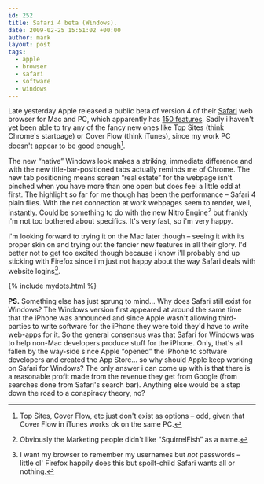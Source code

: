 ```yaml
---
id: 252
title: Safari 4 beta (Windows).
date: 2009-02-25 15:51:02 +00:00
author: mark
layout: post
tags:
  - apple
  - browser
  - safari
  - software
  - windows
---
```

Late yesterday Apple released a public beta of version 4 of their [Safari](http://www.apple.com/safari/) web browser for Mac and PC, which apparently has [150 features](http://www.apple.com/safari/features.html). Sadly i haven't yet been able to try any of the fancy new ones like Top Sites (think Chrome's startpage) or Cover Flow (think iTunes), since my work PC doesn't appear to be good enough[^fn-notgoodenough].

The new &#8220;native&#8221; Windows look makes a striking, immediate difference and with the new title-bar-positioned tabs actually reminds me of Chrome. The new tab positioning means screen &#8220;real estate&#8221; for the webpage isn't pinched when you have more than one open but does feel a little odd at first. The highlight so far for me though has been the performance &#8211; Safari 4 plain flies. With the net connection at work webpages seem to render, well, instantly. Could be something to do with the new Nitro Engine[^fn-squirrelfish] but frankly i'm not too bothered about specifics. It's very fast, so i'm very happy.

I'm looking forward to trying it on the Mac later though &#8211; seeing it with its proper skin on and trying out the fancier new features in all their glory. I'd better not to get too excited though because i know i'll probably end up sticking with Firefox since i'm just not happy about the way Safari deals with website logins[^fn-logins].

{% include mydots.html %}

**PS.** Something else has just sprung to mind&#8230; Why does Safari still exist for Windows? The Windows version first appeared at around the same time that the iPhone was announced and since Apple wasn't allowing third-parties to write software for the iPhone they were told they'd have to write web-apps for it. So the general consensus was that Safari for Windows was to help non-Mac developers produce stuff for the iPhone. Only, that's all fallen by the way-side since Apple &#8220;opened&#8221; the iPhone to software developers and created the App Store&#8230; so why should Apple keep working on Safari for Windows? The only answer i can come up with is that there is a reasonable profit made from the revenue they get from Google (from searches done from Safari's search bar). Anything else would be a step down the road to a conspiracy theory, no?

[^fn-notgoodenough]: Top Sites, Cover Flow, etc just don't exist as options &#8211; odd, given that Cover Flow in iTunes works ok on the same PC.

[^fn-squirrelfish]: Obviously the Marketing people didn't like &#8220;SquirrelFish&#8221; as a name.

[^fn-logins]: I want my browser to remember my usernames but _not_ passwords &#8211; little ol' Firefox happily does this but spoilt-child Safari wants all or nothing.
